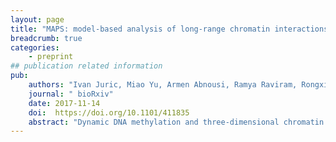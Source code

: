 ```yaml
---
layout: page
title: "MAPS: model-based analysis of long-range chromatin interactions from PLAC-seq and HiChIP experiments"
breadcrumb: true
categories:
    - preprint
## publication related information
pub:
    authors: "Ivan Juric, Miao Yu, Armen Abnousi, Ramya Raviram, Rongxin Fang, Yuan Zhao, Yanxiao Zhang, Yuchen Yang, Yun Li, Bing Ren, Ming Hu"
    journal: " bioRxiv"
    date: 2017-11-14
    doi:  https://doi.org/10.1101/411835
    abstract: "Dynamic DNA methylation and three-dimensional chromatin architecture compose a major portion of the epigenome and play an essential role in tissue specific gene expression programs. Currently, DNA methylation and chromatin organization are generally profiled in separate assays. Here, we report Methyl-HiC, a method combining in situ Hi-C and whole genome bisulfite sequencing (WGBS) to simultaneously capture chromosome conformation and DNA methylome in a single assay. Methyl-HiC analysis of mouse embryonic stem cells reveals coordinated DNA methylation between distant yet spatially proximal genomic regions. Extension of Methyl-HiC to single cells further enables delineation of the heterogeneity of both chromosomal conformation and DNA methylation in a mixed cell population, and uncovers increased dynamics of chromatin contacts and decreased stochasticity in DNA methylation in genomic regions that replicate early during cell cycle."
---
```

